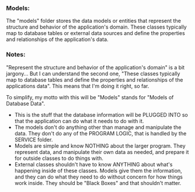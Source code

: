 ### Models: 
The "models" folder stores the data models or entities that represent the structure and behavior of the application's 
domain. These classes typically map to database tables or external data sources and define the properties and 
relationships of the application's data.

### Notes:
"Represent the structure and behavior of the application's domain" is a bit jargony... But I can understand the second 
one, "These classes typically map to database tables and define the properties and relationships of the applications 
data". This means that I'm doing it right, so far. 

To simplify, my motto with this will be "Models" stands for "Models of Database Data".
- This is the stuff that the database information will be PLUGGED INTO so that the application can do what it needs to 
do with it.
- The models don't do anything other than manage and manipulate the data. They don't do any of the PROGRAM LOGIC, that
is handled by the SERVICE folder.
- Models are simple and know NOTHING about the larger program. They represent data, and manipulate their own data as
needed, and prepare it for outside classes to do things with.
- External classes shouldn't have to know ANYTHING about what's happening inside of these classes. Models give them the 
information, and they can do what they need to do without concern for how things work inside. They should be 
"Black Boxes" and that shouldn't matter.